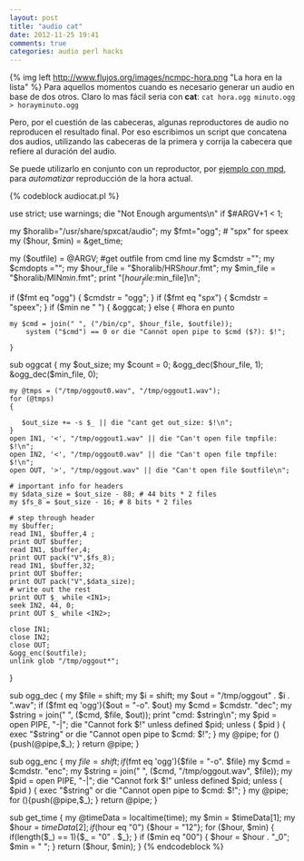 ```yaml
---
layout: post
title: "audio cat"
date: 2012-11-25 19:41
comments: true
categories: audio perl hacks
---
```


{% img left http://www.flujos.org/images/ncmpc-hora.png "La hora en la lista" %}
Para aquellos momentos cuando es necesario generar un audio en base de dos otros. Claro lo mas fácil seria con **cat**: ```cat hora.ogg minuto.ogg > horayminuto.ogg```

Pero, por el cuestión de las cabeceras, algunas reproductores de audio no reproducen el resultado final. Por eso escribimos un script que concatena dos audios, utilizando las cabeceras de la primera y corrija la cabecera que refiere al duración del audio. 
<!-- more -->

Se puede utilizarlo en conjunto con un reproductor, por [ejemplo con mpd](http://www.flujos.org/blog/Locucion_de_hora-mpdcron/ "Con MPD"), para *automatizar* reproducción de la hora actual.



{% codeblock audiocat.pl %}

use strict; 
use warnings; 
die "Not Enough arguments\n" if $#ARGV+1 < 1;

my $horalib="/usr/share/spxcat/audio";
my $fmt="ogg"; # "spx" for speex
my ($hour, $min) = &get_time;

my ($outfile) = @ARGV; #get outfile from cmd line
my $cmdstr ="";
my $cmdopts ="";
my $hour_file = "$horalib/HRS$hour.$fmt"; 
my $min_file = "$horalib/MIN$min.$fmt"; 
print "[$hour_file:$min_file]\n";

if ($fmt eq "ogg") {
    $cmdstr = "ogg";
} 
if ($fmt eq "spx") {
    $cmdstr = "speex";
} 
if ($min ne " ")
    {
        &oggcat;
    } else { #hora en punto
        
	my $cmd = join(" ", ("/bin/cp", $hour_file, $outfile));
        system ("$cmd") == 0 or die "Cannot open pipe to $cmd ($?): $!";

    }

sub oggcat {
    my $out_size; 
    my $count = 0;
    &ogg_dec($hour_file, 1); 
    &ogg_dec($min_file, 0); 
    
    my @tmps = ("/tmp/oggout0.wav", "/tmp/oggout1.wav");
    for (@tmps) 
    {
    
       $out_size += -s $_ || die "cant get out_size: $!\n";
    }
    open IN1, '<', "/tmp/oggout1.wav" || die "Can't open file tmpfile: $!\n";
    open IN2, '<', "/tmp/oggout0.wav" || die "Can't open file tmpfile: $!\n";
    open OUT, '>', "/tmp/oggout.wav" || die "Can't open file $outfile\n";
    
    # important info for headers
    my $data_size = $out_size - 88; # 44 bits * 2 files 
    my $fs_8 = $out_size - 16; # 8 bits * 2 files
    
    # step through header
    my $buffer;
    read IN1, $buffer,4 ;
    print OUT $buffer;
    read IN1, $buffer,4;
    print OUT pack("V",$fs_8);
    read IN1, $buffer,32;
    print OUT $buffer;
    print OUT pack("V",$data_size);
    # write out the rest
    print OUT $_ while <IN1>;
    seek IN2, 44, 0;
    print OUT $_ while <IN2>;
    
    close IN1;
    close IN2;
    close OUT;
    &ogg_enc($outfile);
    unlink glob "/tmp/oggout*";
}

sub ogg_dec {
    my $file = shift;
    my $i = shift;
    my $out = "/tmp/oggout" . $i . ".wav";
    if ($fmt eq 'ogg'){$out = "-o". $out} 
    my $cmd = $cmdstr. "dec";
    my $string = join(" ", ($cmd, $file, $out));
    print "cmd: $string\n";
    my $pid = open PIPE, "-|";
    die "Cannot fork $!" unless defined $pid;
    unless ( $pid ) {
        exec "$string" or die "Cannot open pipe to $cmd: $!";
    }
    my @pipe;
    for (<PIPE>){push(@pipe,$_); }
    return @pipe;
}

sub ogg_enc {
    my $file = shift;
    if ($fmt eq 'ogg'){$file = "-o". $file} 
    my $cmd = $cmdstr. "enc";
    my $string = join(" ", ($cmd, "/tmp/oggout.wav", $file));
    my $pid = open PIPE, "-|";
    die "Cannot fork $!" unless defined $pid;
    unless ( $pid ) {
        exec "$string" or die "Cannot open pipe to $cmd: $!";
    }
    my @pipe;
    for (<PIPE>){push(@pipe,$_); }
    return @pipe;
}

sub get_time
{
    my @timeData = localtime(time);
    my $min = $timeData[1];
    my $hour = $timeData[2];
    if($hour eq "0") {$hour = "12"};
    for ($hour, $min) {
       if(length($_) == 1){$_ = "0" . $_};
    }
    if ($min eq "00") 
    {
        $hour = $hour . "_0";
        $min = " ";
    }
    return ($hour, $min);
}
{% endcodeblock %}
